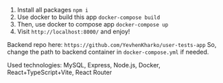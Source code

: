 1. Install all packages ```npm i```
2. Use docker to build this app ```docker-compose build```
3. Then, use docker to compose app ```docker-compose up```
4. Visit ```http://localhost:8000/``` and enjoy!

Backend repo here: ```https://github.com/YevhenKharko/user-tests-app```
So, change the path to backend container in ```docker-compose.yml``` if needed.

Used technologies: MySQL, Express, Node.js, Docker, React+TypeScript+Vite, React Router